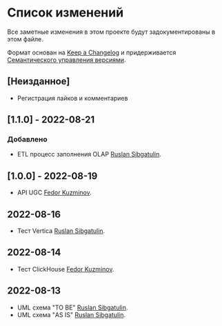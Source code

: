 # Список изменений

Все заметные изменения в этом проекте будут задокументированы в этом файле.

Формат основан на [Keep a Changelog](https://keepachangelog.com/en/1.0.0/) и придерживается [Семантического управления версиями](https://semver.org/spec/v2.0.0.html).

## [Неизданное]
- Регистрация лайков и комментариев

## [1.1.0] - 2022-08-21
### Добавлено
- ETL процесс заполнения OLAP [Ruslan Sibgatulin](https://github.com/RuslanSibgatulin).

## [1.0.0] - 2022-08-19
- API UGC [Fedor Kuzminov](https://github.com/Riyce).

## 2022-08-16
- Тест Vertica [Ruslan Sibgatulin](https://github.com/RuslanSibgatulin).

## 2022-08-14
- Тест ClickHouse [Fedor Kuzminov](https://github.com/Riyce).

## 2022-08-13
- UML схема "TO BE" [Ruslan Sibgatulin](https://github.com/RuslanSibgatulin).
- UML схема "AS IS" [Ruslan Sibgatulin](https://github.com/RuslanSibgatulin).